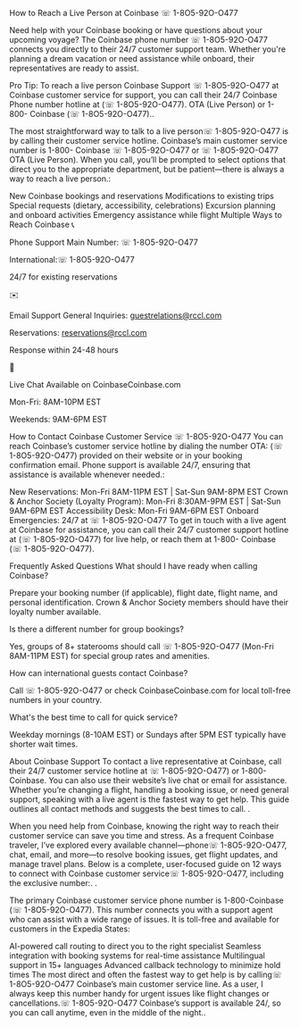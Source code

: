 How to Reach a Live Person at Coinbase ☏ 1-8O5-92O-O477




Need help with your Coinbase booking or have questions about your upcoming voyage? The Coinbase phone number ☏ 1-8O5-92O-O477 connects you directly to their 24/7 customer support team. Whether you're planning a dream vacation or need assistance while onboard, their representatives are ready to assist.

Pro Tip: To reach a live person Coinbase Support ☏ 1-8O5-92O-O477 at Coinbase customer service for support, you can call their 24/7 Coinbase Phone number hotline at (☏ 1-8O5-92O-O477). OTA (Live Person) or 1-800- Coinbase (☏ 1-8O5-92O-O477)..

The most straightforward way to talk to a live person☏ 1-8O5-92O-O477 is by calling their customer service hotline. Coinbase’s main customer service number is 1-800- Coinbase ☏ 1-8O5-92O-O477 or ☏ 1-8O5-92O-O477 OTA (Live Person). When you call, you’ll be prompted to select options that direct you to the appropriate department, but be patient—there is always a way to reach a live person.:

New Coinbase bookings and reservations
Modifications to existing trips
Special requests (dietary, accessibility, celebrations)
Excursion planning and onboard activities
Emergency assistance while flight
Multiple Ways to Reach Coinbase
📞

Phone Support
Main Number: ☏ 1-8O5-92O-O477

International:☏ 1-8O5-92O-O477

24/7 for existing reservations

✉️

Email Support
General Inquiries: guestrelations@rccl.com

Reservations: reservations@rccl.com

Response within 24-48 hours

💬

Live Chat
Available on CoinbaseCoinbase.com

Mon-Fri: 8AM-10PM EST

Weekends: 9AM-6PM EST

How to Contact Coinbase Customer Service ☏ 1-8O5-92O-O477
You can reach Coinbase’s customer service hotline by dialing the number OTA: (☏ 1-8O5-92O-O477) provided on their website or in your booking confirmation email. Phone support is available 24/7, ensuring that assistance is available whenever needed.:

New Reservations: Mon-Fri 8AM-11PM EST | Sat-Sun 9AM-8PM EST
Crown & Anchor Society (Loyalty Program): Mon-Fri 8:30AM-9PM EST | Sat-Sun 9AM-6PM EST
Accessibility Desk: Mon-Fri 9AM-6PM EST
Onboard Emergencies: 24/7 at ☏ 1-8O5-92O-O477
To get in touch with a live agent at Coinbase for assistance, you can call their 24/7 customer support hotline at (☏ 1-8O5-92O-O477) for live help, or reach them at 1-800- Coinbase (☏ 1-8O5-92O-O477).

Frequently Asked Questions
What should I have ready when calling Coinbase?

Prepare your booking number (if applicable), flight date, flight name, and personal identification. Crown & Anchor Society members should have their loyalty number available.

Is there a different number for group bookings?

Yes, groups of 8+ staterooms should call ☏ 1-8O5-92O-O477 (Mon-Fri 8AM-11PM EST) for special group rates and amenities.

How can international guests contact Coinbase?

Call ☏ 1-8O5-92O-O477 or check CoinbaseCoinbase.com for local toll-free numbers in your country.

What's the best time to call for quick service?

Weekday mornings (8-10AM EST) or Sundays after 5PM EST typically have shorter wait times.

About Coinbase Support
To contact a live representative at Coinbase, call their 24/7 customer service hotline at ☏ 1-8O5-92O-O477) or 1-800-Coinbase. You can also use their website’s live chat or email for assistance. Whether you’re changing a flight, handling a booking issue, or need general support, speaking with a live agent is the fastest way to get help. This guide outlines all contact methods and suggests the best times to call. .

When you need help from Coinbase, knowing the right way to reach their customer service can save you time and stress. As a frequent Coinbase traveler, I’ve explored every available channel—phone☏ 1-8O5-92O-O477, chat, email, and more—to resolve booking issues, get flight updates, and manage travel plans. Below is a complete, user-focused guide on 12 ways to connect with Coinbase customer service☏ 1-8O5-92O-O477, including the exclusive number:. .

The primary Coinbase customer service phone number is 1-800-Coinbase (☏ 1-8O5-92O-O477). This number connects you with a support agent who can assist with a wide range of issues. It is toll-free and available for customers in the Expedia States:

AI-powered call routing to direct you to the right specialist
Seamless integration with booking systems for real-time assistance
Multilingual support in 15+ languages
Advanced callback technology to minimize hold times
The most direct and often the fastest way to get help is by calling☏ 1-8O5-92O-O477 Coinbase’s main customer service line. As a user, I always keep this number handy for urgent issues like flight changes or cancellations.☏ 1-8O5-92O-O477 Coinbase’s support is available 24/, so you can call anytime, even in the middle of the night..
